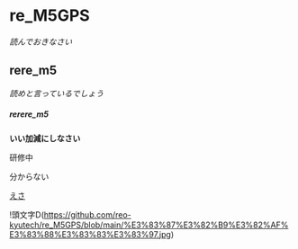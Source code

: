 # re_M5GPS
*読んでおきなさい*
## rere_m5
_読めと言っているでしょう_
##### rerere_m5
**いい加減にしなさい**


研修中

分からない

[えさ](https://ouxt-polaris.esa.io/posts/666)

!頭文字D(https://github.com/reo-kyutech/re_M5GPS/blob/main/%E3%83%87%E3%82%B9%E3%82%AF%E3%83%88%E3%83%83%E3%83%97.jpg)
